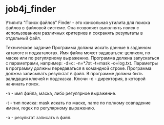 # job4j_finder

Утилита "Поиск файлов"
Finder - это консольная утилита для поиска файлов в файловой системе. Она позволяет выполнять поиск с использованием различных критериев и сохранять результаты в отдельный файл.

Техническое задание
Программа должна искать данные в заданном каталоге и подкаталогах.
Имя файла может задаваться: целиком, по маске или по регулярному выражению.
Программа должна запускаться с параметрами, например: -d=c: -n=*.?xt -t=mask -o=log.txt.
Параметры в программу должны передаваться в командной строке.
Программа должна записывать результат в файл.
В программе должна быть валидация ключей и подсказка.
Ключи
-d - директория, в которой начинать поиск.

-n - имя файла, маска, либо регулярное выражение.

-t - тип поиска: mask искать по маске, name по полному совпадение имени, regex по регулярному выражению.

-o - результат записать в файл.

